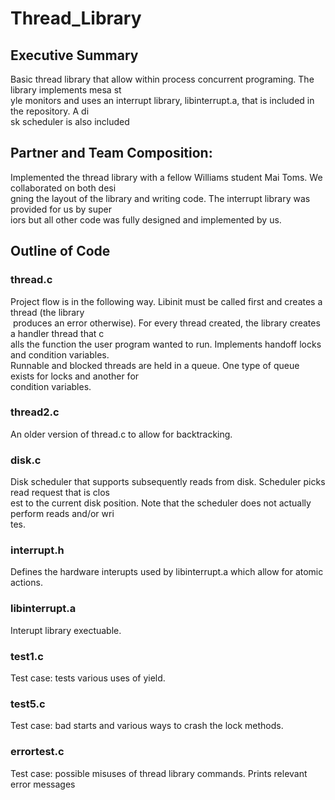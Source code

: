 # Thread_Library

## Executive Summary
Basic thread library that allow within process concurrent programing. The library implements mesa st\
yle monitors and uses an interrupt library, libinterrupt.a, that is included in the repository.	  A di\
sk scheduler is	 also included

## Partner and Team Composition:
Implemented the thread library with a fellow Williams student Mai Toms. We collaborated on both desi\
gning the layout of the library and writing code. The interrupt library was provided for us by super\
iors but all other code was fully designed and implemented by us.

## Outline of Code

### thread.c
Project	flow is	in the following way. Libinit must be called first and creates a thread (the library\
 produces an error otherwise). For every thread created, the library creates a handler thread that c\
alls the function the user program wanted to run. Implements handoff locks and condition variables. \
Runnable and blocked threads are held in a queue. One type of queue exists for locks and another for \
condition variables.

### thread2.c
An older version of thread.c to allow for backtracking.

### disk.c
Disk scheduler that supports subsequently reads from disk. Scheduler picks read request that is clos\
est to the current disk position. Note that the scheduler does not actually perform reads and/or wri\
tes.

### interrupt.h
Defines the hardware interupts used by libinterrupt.a which allow for atomic actions.

### libinterrupt.a
Interupt library exectuable.

### test1.c
Test case: tests various uses of yield.

### test5.c
Test case: bad starts and various ways to crash the lock methods.

### errortest.c
Test case: possible misuses of thread library commands. Prints relevant	error messages	